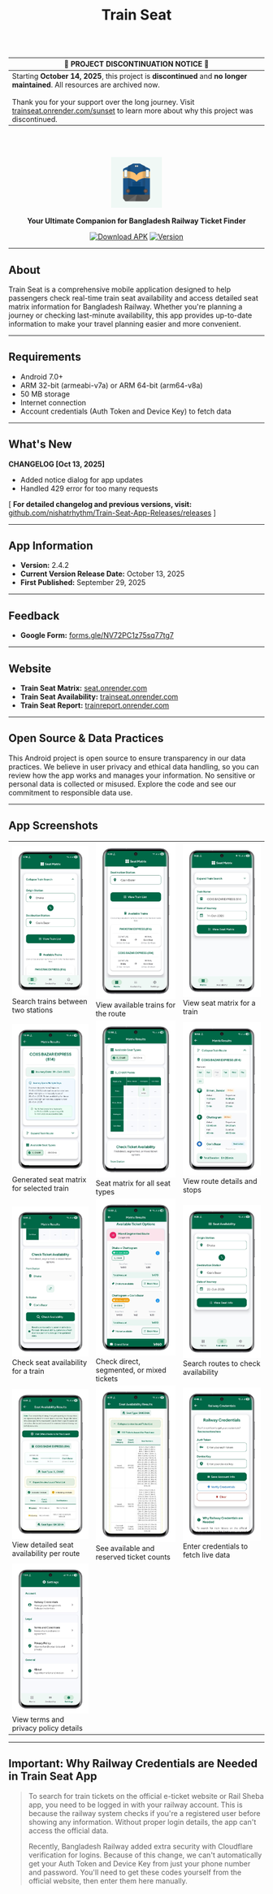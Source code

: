 <h1 align ="center">Train Seat</h1>
<br><br>

| 🚨 PROJECT DISCONTINUATION NOTICE 🚨 |
|-------------------------------------|
| Starting **October 14, 2025**, this project is **discontinued** and **no longer maintained**. All resources are archived now.<br><br>Thank you for your support over the long journey. Visit [trainseat.onrender.com/sunset](https://trainseat.onrender.com/sunset) to learn more about why this project was discontinued. |

<br><br>

<div align="center">

<img src="/images/icon.png" alt="Train Seat Logo" width="100" />

**Your Ultimate Companion for Bangladesh Railway Ticket Finder**

[![Download APK](https://img.shields.io/badge/Download-APK-success?style=for-the-badge&logo=android)](https://github.com/nishatrhythm/Train-Seat-App-Releases/releases/download/v2.4.2/Train_Seat.apk)
[![Version](https://img.shields.io/badge/Version-2.4.2-blue?style=for-the-badge)](https://github.com/nishatrhythm/Train-Seat-App-Releases/releases/download/v2.4.2/Train_Seat.apk)

</div>

---

## About

Train Seat is a comprehensive mobile application designed to help passengers check real-time train seat availability and access detailed seat matrix information for Bangladesh Railway. Whether you're planning a journey or checking last-minute availability, this app provides up-to-date information to make your travel planning easier and more convenient.

---

## Requirements

- Android 7.0+
- ARM 32-bit (armeabi-v7a) or ARM 64-bit (arm64-v8a)
- 50 MB storage
- Internet connection
- Account credentials (Auth Token and Device Key) to fetch data

---

## What's New

**CHANGELOG [Oct 13, 2025]**
- Added notice dialog for app updates
- Handled 429 error for too many requests

[ **For detailed changelog and previous versions, visit:** [github.com/nishatrhythm/Train-Seat-App-Releases/releases](https://github.com/nishatrhythm/Train-Seat-App-Releases/releases) ]

---

## App Information

- **Version:** 2.4.2
- **Current Version Release Date:** October 13, 2025
- **First Published:** September 29, 2025

---

## Feedback

- **Google Form:** [forms.gle/NV72PC1z75sq77tg7](https://forms.gle/NV72PC1z75sq77tg7)

---

## Website

- **Train Seat Matrix:** [seat.onrender.com](https://seat.onrender.com)
- **Train Seat Availability:** [trainseat.onrender.com](https://trainseat.onrender.com)
- **Train Seat Report:** [trainreport.onrender.com](https://trainreport.onrender.com)

---

## Open Source & Data Practices

This Android project is open source to ensure transparency in our data practices. We believe in user privacy and ethical data handling, so you can review how the app works and manages your information. No sensitive or personal data is collected or misused. Explore the code and see our commitment to responsible data use.

---

## App Screenshots

<table>
<tr>
<td><img src="images/1.jpeg" alt="Screenshot 1"><br>Search trains between two stations</td>
<td><img src="images/2.jpeg" alt="Screenshot 2"><br>View available trains for the route</td>
<td><img src="images/3.jpeg" alt="Screenshot 3"><br>View seat matrix for a train</td>
</tr>
<tr>
<td><img src="images/4.jpeg" alt="Screenshot 4"><br>Generated seat matrix for selected train</td>
<td><img src="images/5.jpeg" alt="Screenshot 5"><br>Seat matrix for all seat types</td>
<td><img src="images/6.jpeg" alt="Screenshot 6"><br>View route details and stops</td>
</tr>
<tr>
<td><img src="images/7.jpeg" alt="Screenshot 7"><br>Check seat availability for a train</td>
<td><img src="images/8.jpeg" alt="Screenshot 8"><br>Check direct, segmented, or mixed tickets</td>
<td><img src="images/9.jpeg" alt="Screenshot 9"><br>Search routes to check availability</td>
</tr>
<tr>
<td><img src="images/10.jpeg" alt="Screenshot 10"><br>View detailed seat availability per route</td>
<td><img src="images/11.jpeg" alt="Screenshot 11"><br>See available and reserved ticket counts</td>
<td><img src="images/12.jpeg" alt="Screenshot 12"><br>Enter credentials to fetch live data</td>
</tr>
<tr>
<td><img src="images/13.jpeg" alt="Screenshot 13"><br>View terms and privacy policy details</td>
<td></td>
<td></td>
</tr>
</table>

---

## Important: Why Railway Credentials are Needed in Train Seat App

>To search for train tickets on the official e-ticket website or Rail Sheba app, you need to be logged in with your railway account. This is because the railway system checks if you're a registered user before showing any information. Without proper login details, the app can't access the official data.
>
>Recently, Bangladesh Railway added extra security with Cloudflare verification for logins. Because of this change, we can't automatically get your Auth Token and Device Key from just your phone number and password. You'll need to get these codes yourself from the official website, then enter them here manually.
